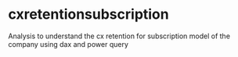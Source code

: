 # cxretentionsubscription
Analysis to understand the cx retention for subscription model of the company using dax and power query
